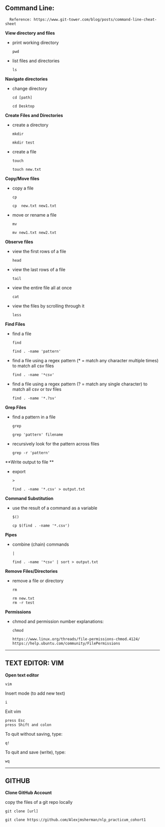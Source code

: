 

## Command Line:
      Reference: https://www.git-tower.com/blog/posts/command-line-cheat-sheet

**View directory and files**

- print working directory

      pwd

 - list files and directories

       ls
      
**Navigate directories**
 - change directory

       cd [path]

       cd Desktop


**Create Files and Directories**
 - create a directory

       mkdir
       
       mkdir test

 - create a file
              
       touch

       touch new.txt

**Copy/Move files**
 - copy a file

       cp

       cp  new.txt new1.txt


- move or rename a file

      mv
        
      mv new1.txt new2.txt
**Observe files**
- view the first rows of a file

      head
- view the last rows of a file

      tail 
- view the entire file all at once

      cat
- view the files by scrolling through it

      less

**Find Files**
 - find a file

       find

       find . -name 'pattern'
  
  - find  a file using a regex pattern (* = match any character multiple times) to match all csv files
          
        find . -name '*csv'
  
  - find  a file using a regex pattern (? = match any single character) to match all csv or tsv files

        find . -name '*.?sv'

**Grep Files**
 - find a pattern in a file

       grep

       grep 'pattern' filename

- recursively look for the pattern across files

      grep -r 'pattern'


**Write output to file **
    
  - export       
   
        >

        find . -name '*.csv' > output.txt

**Command Substitution**
 - use the result of a command as a variable

       $()

       cp $(find . -name '*.csv')

**Pipes**
 
- combine (chain) commands
           
      |
      
      find . -name '*csv' | sort > output.txt

**Remove Files/Directories**
 - remove a file or directory

       rm

       rm new.txt
       rm -r test

**Permissions**
       
- chmod and permission number explanations: 


      chmod 
      
      https://www.linux.org/threads/file-permissions-chmod.4124/
      https://help.ubuntu.com/community/FilePermissions

-----------------------------------------
## TEXT EDITOR: VIM

**Open text editor**
      
    vim

Insert mode (to add new text)
          
    i

Exit vim

    press Esc
    press Shift and colon

To quit without saving, type:

    q!
To quit and save (write), type:

    wq

-----------------------------------------
## GITHUB

**Clone GitHub Account**
      
   copy the files of a git repo locally
    
    git clone [url]
    
    git clone https://github.com/Alexjmsherman/nlp_practicum_cohort1
